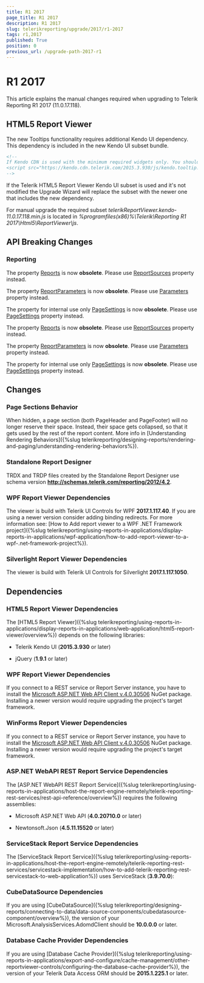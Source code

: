 ```yaml
---
title: R1 2017
page_title: R1 2017 
description: R1 2017
slug: telerikreporting/upgrade/2017/r1-2017
tags: r1,2017
published: True
position: 0
previous_url: /upgrade-path-2017-r1
---
```


# R1 2017

This article explains the manual changes required when upgrading to Telerik Reporting R1 2017 (11.0.17.118).

## HTML5 Report Viewer

The new Tooltips functionality requires additional Kendo UI dependency. This dependency is included in the new Kendo UI subset bundle. 
    
````html
<!--
If Kendo CDN is used with the minimum required widgets only. You should add the following one:
<script src="https://kendo.cdn.telerik.com/2015.3.930/js/kendo.tooltip.min.js" /script>
-->
````

If the Telerik HTML5 Report Viewer Kendo UI subset is used and it's not modified the Upgrade Wizard will replace the subset with the newer one that includes the new dependency. 

For manual upgrade the required subset _telerikReportViewer.kendo-11.0.17.118.min.js_ is located in _%programfiles(x86)%\Telerik\Reporting R1 2017\Html5\ReportViewer\js_. 

## API Breaking Changes

### Reporting

The property [Reports](/reporting/api/Telerik.Reporting.IReportDocument#Telerik_Reporting_IReportDocument_Reports) is now __obsolete__. Please use [ReportSources](/reporting/api/Telerik.Reporting.IReportDocument#Telerik_Reporting_IReportDocument_ReportSources) property instead. 

The property [ReportParameters](/reporting/api/Telerik.Reporting.IReportDocument#Telerik_Reporting_IReportDocument_ReportParameters) is now __obsolete__. Please use [Parameters](/reporting/api/Telerik.Reporting.ReportSource#Telerik_Reporting_ReportSource_Parameters) property instead. 

The property for internal use only [PageSettings](/reporting/api/Telerik.Reporting.IReportDocument#Telerik_Reporting_IReportDocument_PageSettings) is now __obsolete__. Please use [PageSettings](/reporting/api/Telerik.Reporting.Report#Telerik_Reporting_Report_PageSettings) property instead. 

The property [Reports](/reporting/api/Telerik.Reporting.ReportBook#Telerik_Reporting_ReportBook_Reports) is now __obsolete__. Please use [ReportSources](/reporting/api/Telerik.Reporting.ReportBook#Telerik_Reporting_ReportBook_ReportSources) property instead. 

The property [ReportParameters](/reporting/api/Telerik.Reporting.ReportBook#Telerik_Reporting_ReportBook_ReportParameters) is now __obsolete__. Please use [Parameters](/reporting/api/Telerik.Reporting.ReportSource#Telerik_Reporting_ReportSource_Parameters) property instead. 

The property for internal use only [PageSettings](/reporting/api/Telerik.Reporting.ReportBook#Telerik_Reporting_ReportBook_PageSettings) is now __obsolete__. Please use [PageSettings](/reporting/api/Telerik.Reporting.Report#Telerik_Reporting_Report_PageSettings) property instead. 

## Changes

### Page Sections Behavior

When hidden, a page section (both PageHeader and PageFooter) will no longer reserve their space. Instead, their space gets collapsed, so that it gets used by the rest of the report content. More info in [Understanding Rendering Behaviors]({%slug telerikreporting/designing-reports/rendering-and-paging/understanding-rendering-behaviors%}).

### Standalone Report Designer

TRDX and TRDP files created by the Standalone Report Designer use schema version __http://schemas.telerik.com/reporting/2012/4.2__. 

### WPF Report Viewer Dependencies

The viewer is build with Telerik UI Controls for WPF __2017.1.117.40__. If you are using a newer version consider adding binding redirects. For more information see: [How to Add report viewer to a WPF .NET Framework project]({%slug telerikreporting/using-reports-in-applications/display-reports-in-applications/wpf-application/how-to-add-report-viewer-to-a-wpf-.net-framework-project%}).

### Silverlight Report Viewer Dependencies

The viewer is build with Telerik UI Controls for Silverlight __2017.1.117.1050__. 

## Dependencies

### HTML5 Report Viewer Dependencies

The [HTML5 Report Viewer]({%slug telerikreporting/using-reports-in-applications/display-reports-in-applications/web-application/html5-report-viewer/overview%}) depends on the following libraries: 

* Telerik Kendo UI (__2015.3.930__ or later) 

* jQuery (__1.9.1__ or later) 

### WPF Report Viewer Dependencies

If you connect to a REST service or Report Server instance, you have to install the [Microsoft ASP.NET Web API Client v.4.0.30506](https://www.nuget.org/packages/Microsoft.AspNet.WebApi.Client/4.0.30506) NuGet package. Installing a newer version would require upgrading the project's target framework. 

### WinForms Report Viewer Dependencies

If you connect to a REST service or Report Server instance, you have to install the [Microsoft ASP.NET Web API Client v.4.0.30506](https://www.nuget.org/packages/Microsoft.AspNet.WebApi.Client/4.0.30506) NuGet package. Installing a newer version would require upgrading the project's target framework. 

### ASP.NET WebAPI REST Report Service Dependencies

The [ASP.NET WebAPI REST Report Service]({%slug telerikreporting/using-reports-in-applications/host-the-report-engine-remotely/telerik-reporting-rest-services/rest-api-reference/overview%}) requires the following assemblies: 

* Microsoft ASP.NET Web API (__4.0.20710.0__ or later) 

* Newtonsoft.Json (__4.5.11.15520__ or later) 

### ServiceStack Report Service Dependencies

The [ServiceStack Report Service]({%slug telerikreporting/using-reports-in-applications/host-the-report-engine-remotely/telerik-reporting-rest-services/servicestack-implementation/how-to-add-telerik-reporting-rest-servicestack-to-web-application%}) uses ServiceStack (__3.9.70.0__): 

### CubeDataSource Dependencies

If you are using [CubeDataSource]({%slug telerikreporting/designing-reports/connecting-to-data/data-source-components/cubedatasource-component/overview%}), the version of your Microsoft.AnalysisServices.AdomdClient should be __10.0.0.0__ or later. 

### Database Cache Provider Dependencies

If you are using [Database Cache Provider]({%slug telerikreporting/using-reports-in-applications/export-and-configure/cache-management/other-reportviewer-controls/configuring-the-database-cache-provider%}), the version of your Telerik Data Access ORM should be __2015.1.225.1__ or later. 
